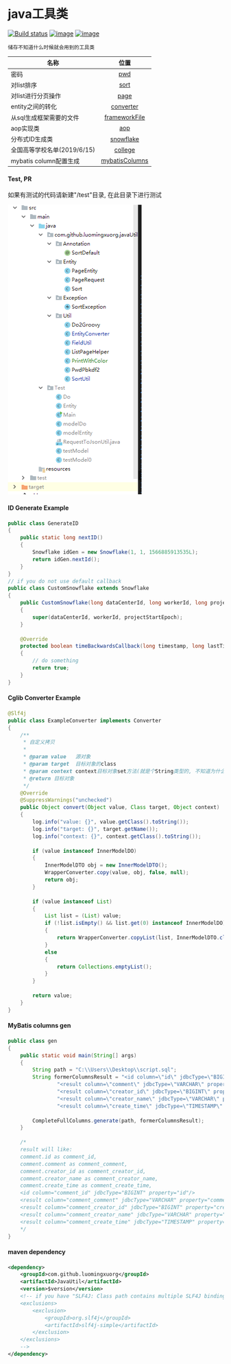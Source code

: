 java工具类
=

[![Build status](https://ci.appveyor.com/api/projects/status/c5uviv5vhwo07t5i?svg=true)](https://ci.appveyor.com/project/LuomingXu/javautil)
[![image](https://img.shields.io/badge/maven-v2.7.3-blue.svg)](https://search.maven.org/search?q=g:com.github.luomingxuorg%20JavaUtil)
[![image](https://img.shields.io/badge/License-Apache__v2-blue.svg)](http://www.apache.org/licenses/LICENSE-2.0)

    储存不知道什么时候就会用到的工具类

名称|位置
---------------|:--------:
密码|[pwd]
对list排序|[sort][]
对list进行分页操作|[page][]
entity之间的转化|[converter][]
从sql生成框架需要的文件|[frameworkFile][]
aop实现类|[aop]
分布式ID生成类|[snowflake]
全国高等学校名单(2019/6/15)|[college]
mybatis column配置生成|[mybatisColumns]

#### Test, PR

如果有测试的代码请新建"/test"目录, 在此目录下进行测试<br>

![image](dir-tree.png)

#### ID Generate Example
```java
public class GenerateID
{
    public static long nextID()
    {
        Snowflake idGen = new Snowflake(1, 1, 1566885913535L);
        return idGen.nextId();
    }
}
// if you do not use default callback
public class CustomSnowflake extends Snowflake
{
    public CustomSnowflake(long dataCenterId, long workerId, long projectStartEpoch)
    {
        super(dataCenterId, workerId, projectStartEpoch);
    }

    @Override
    protected boolean timeBackwardsCallback(long timestamp, long lastTimestamp)
    {
        // do something
        return true;
    }
}
```

#### Cglib Converter Example
```java
@Slf4j
public class ExampleConverter implements Converter
{
    /**
     * 自定义拷贝
     *
     * @param value   源对象
     * @param target  目标对象的class
     * @param context context目标对象set方法(就是个String类型的, 不知道为什么要用Object)
     * @return 目标对象
     */
    @Override
    @SuppressWarnings("unchecked")
    public Object convert(Object value, Class target, Object context)
    {
        log.info("value: {}", value.getClass().toString());
        log.info("target: {}", target.getName());
        log.info("context: {}", context.getClass().toString());

        if (value instanceof InnerModelDO)
        {
            InnerModelDTO obj = new InnerModelDTO();
            WrapperConverter.copy(value, obj, false, null);
            return obj;
        }

        if (value instanceof List)
        {
            List list = (List) value;
            if (!list.isEmpty() && list.get(0) instanceof InnerModelDO)
            {
                return WrapperConverter.copyList(list, InnerModelDTO.class, false, null);
            }
            else
            {
                return Collections.emptyList();
            }
        }

        return value;
    }
}
```

#### MyBatis columns gen
```java
public class gen
{
    public static void main(String[] args)
    {
        String path = "C:\\Users\\Desktop\\script.sql";
        String formerColumnsResult = "<id column=\"id\" jdbcType=\"BIGINT\" property=\"id\"/>\n" +
                "<result column=\"comment\" jdbcType=\"VARCHAR\" property=\"comment\"/>\n" +
                "<result column=\"creator_id\" jdbcType=\"BIGINT\" property=\"creatorId\"/>\n" +
                "<result column=\"creator_name\" jdbcType=\"VARCHAR\" property=\"creatorName\"/>\n" +
                "<result column=\"create_time\" jdbcType=\"TIMESTAMP\" property=\"createTime\"/>";
        
        CompleteFullColumns.generate(path, formerColumnsResult);
    }
    
    /*
    result will like: 
    comment.id as comment_id,
    comment.comment as comment_comment,
    comment.creator_id as comment_creator_id,
    comment.creator_name as comment_creator_name,
    comment.create_time as comment_create_time,
    <id column="comment_id" jdbcType="BIGINT" property="id"/>
    <result column="comment_comment" jdbcType="VARCHAR" property="comment"/>
    <result column="comment_creator_id" jdbcType="BIGINT" property="creatorId"/>
    <result column="comment_creator_name" jdbcType="VARCHAR" property="creatorName"/>
    <result column="comment_create_time" jdbcType="TIMESTAMP" property="createTime"/>
    */
}
```

#### maven dependency
```xml
<dependency>
    <groupId>com.github.luomingxuorg</groupId>
    <artifactId>JavaUtil</artifactId>
    <version>$version</version>
    <!-- if you have "SLF4J: Class path contains multiple SLF4J bindings." warning
    <exclusions>
        <exclusion>
            <groupId>org.slf4j</groupId>
            <artifactId>slf4j-simple</artifactId>
        </exclusion>
    </exclusions>
    -->
</dependency>
```
[pwd]:src/main/java/com/github/luomingxuorg/javautil/util/PwdPbkdf2.java "密码"
[sort]:src/main/java/com/github/luomingxuorg/javautil/util/SortUtil.java "排序"
[page]:src/main/java/com/github/luomingxuorg/javautil/util/ListPageHelper.java "分页"
[converter]:src/main/java/com/github/luomingxuorg/javautil/util/WrapperConverter.java "bean拷贝"
[frameworkFile]:src/main/java/com/github/luomingxuorg/javautil/util/GenerateFrameworkFile.java "groovy文件"
[aop]:src/main/java/com/github/luomingxuorg/javautil/util/AspectLog.java "aop"
[snowflake]:src/main/java/com/github/luomingxuorg/javautil/util/Snowflake.java "ID生成"
[college]:src/main/resources/college.json "全国高等学校名单, 提供sql与json格式两种"
[mybatisColumns]:src/main/java/com/github/luomingxuorg/javautil/util/CompleteFullColumns.java "column配置生成"